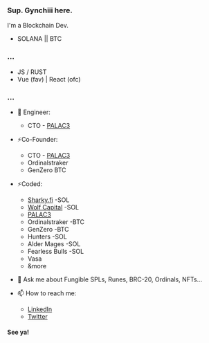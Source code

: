 ### Sup. Gynchiii here.

<!--
Here are some ideas to get you started:

- 🔭 I’m currently working on ...
- 🌱 I’m currently learning ...
- 👯 I’m looking to collaborate on ...
- 🤔 I’m looking for help with ...
- 💬 Ask me about ...
- 📫 How to reach me: ...
- 😄 Pronouns: ...
- ⚡ Fun fact: ...
-->

I'm a Blockchain Dev.

- SOLANA || BTC

### ...

- JS / RUST
- Vue (fav) | React (ofc)

### ...
- 🔭 Engineer:
     - CTO - [PALAC3](https://www.palac3.org/)

- ⚡Co-Founder:
    - CTO - [PALAC3](https://www.palac3.org/)
    - Ordinalstraker
    - GenZero BTC
- ⚡Coded:
    - [Sharky.fi](https://www.sharky.fi/) -SOL
    - [Wolf Capital](https://app.wolfcap.io/) -SOL
    - [PALAC3](https://www.palac3.org/)
    - Ordinalstraker -BTC
    - GenZero -BTC
    - Hunters -SOL
    - Alder Mages -SOL
    - Fearless Bulls -SOL
    - Vasa 
    - &more

- 💬 Ask me about Fungible SPLs, Runes, BRC-20, Ordinals, NFTs...
- 📫 How to reach me:
  -  [LinkedIn](https://www.linkedin.com/in/joey-rafael-8bbb411ab/)
  -  [Twitter](https://twitter.com/gynchiii)

#### See ya!

